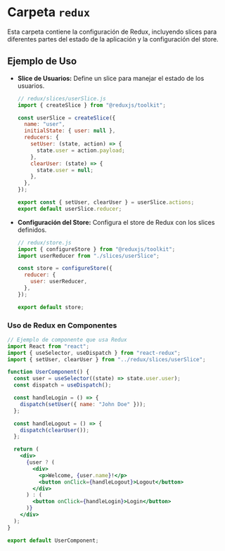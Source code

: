 # Carpeta `redux`

Esta carpeta contiene la configuración de Redux, incluyendo slices para diferentes partes del estado de la aplicación y la configuración del store.

## Ejemplo de Uso

- **Slice de Usuarios:** Define un slice para manejar el estado de los usuarios.

  ```jsx
  // redux/slices/userSlice.js
  import { createSlice } from "@reduxjs/toolkit";

  const userSlice = createSlice({
    name: "user",
    initialState: { user: null },
    reducers: {
      setUser: (state, action) => {
        state.user = action.payload;
      },
      clearUser: (state) => {
        state.user = null;
      },
    },
  });

  export const { setUser, clearUser } = userSlice.actions;
  export default userSlice.reducer;
  ```

- **Configuración del Store:** Configura el store de Redux con los slices definidos.

  ```jsx
  // redux/store.js
  import { configureStore } from "@reduxjs/toolkit";
  import userReducer from "./slices/userSlice";

  const store = configureStore({
    reducer: {
      user: userReducer,
    },
  });

  export default store;
  ```

### Uso de Redux en Componentes

```jsx
// Ejemplo de componente que usa Redux
import React from "react";
import { useSelector, useDispatch } from "react-redux";
import { setUser, clearUser } from "../redux/slices/userSlice";

function UserComponent() {
  const user = useSelector((state) => state.user.user);
  const dispatch = useDispatch();

  const handleLogin = () => {
    dispatch(setUser({ name: "John Doe" }));
  };

  const handleLogout = () => {
    dispatch(clearUser());
  };

  return (
    <div>
      {user ? (
        <div>
          <p>Welcome, {user.name}!</p>
          <button onClick={handleLogout}>Logout</button>
        </div>
      ) : (
        <button onClick={handleLogin}>Login</button>
      )}
    </div>
  );
}

export default UserComponent;
```

